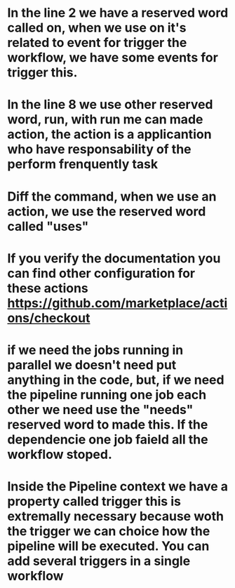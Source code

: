 # In the line 2 we have a reserved word called on, when we use on it's related to event for trigger the workflow, we have some events for trigger this.
# In the line 8 we use other reserved word, run, with run me can made action, the action is a applicantion who have responsability of the perform frenquently task
# Diff the command, when we use an action, we use the reserved word called "uses"
# If you verify the documentation you can find other configuration for these actions https://github.com/marketplace/actions/checkout
# if we need the jobs running in parallel we doesn't need put anything in the code, but, if we need the pipeline running one job each other we need use the "needs" reserved word to made this. If the dependencie one job faield all the workflow stoped.
# Inside the Pipeline context we have a property called trigger this is extremally necessary because woth the trigger we can choice how the pipeline will be executed. You can add several triggers in a single workflow